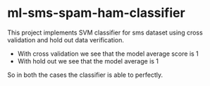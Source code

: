 # ml-sms-spam-ham-classifier

This project implements SVM classifier for sms dataset using cross validation and hold out data verification.

- With cross validation we see that the model average score is 1
- With hold out we see that the model average is 1

So in both the cases the classifier is able to perfectly.